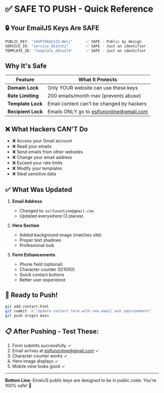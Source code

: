 # ✅ SAFE TO PUSH - Quick Reference

## 🔒 Your EmailJS Keys Are SAFE

```javascript
PUBLIC_KEY: "iHVP35KAX2ZZ-Wwlj"      ✅ SAFE - Public by design
SERVICE_ID: "service_6k3cntz"        ✅ SAFE - Just an identifier
TEMPLATE_ID: "template_ddtw2l8"      ✅ SAFE - Just an identifier
```

## Why It's Safe

| Feature            | What It Protects                          |
| ------------------ | ----------------------------------------- |
| **Domain Lock**    | Only YOUR website can use these keys      |
| **Rate Limiting**  | 200 emails/month max (prevents abuse)     |
| **Template Lock**  | Email content can't be changed by hackers |
| **Recipient Lock** | Emails ONLY go to eslfunonline@gmail.com  |

## ❌ What Hackers CAN'T Do

- ❌ Access your Gmail account
- ❌ Read your emails
- ❌ Send emails from other websites
- ❌ Change your email address
- ❌ Exceed your rate limits
- ❌ Modify your templates
- ❌ Steal sensitive data

## ✅ What Was Updated

1. **Email Address**

   - Changed to: `eslfunonline@gmail.com`
   - Updated everywhere (3 places)

2. **Hero Section**

   - Added background image (matches site)
   - Proper text shadows
   - Professional look

3. **Form Enhancements**
   - Phone field (optional)
   - Character counter (0/1000)
   - Quick contact buttons
   - Better user experience

## 🚀 Ready to Push!

```bash
git add contact.html
git commit -m "Update contact form with new email and improvements"
git push origin main
```

## 📋 After Pushing - Test These:

1. Form submits successfully ✓
2. Email arrives at eslfunonline@gmail.com ✓
3. Character counter works ✓
4. Hero image displays ✓
5. Mobile view looks good ✓

---

**Bottom Line:** EmailJS public keys are designed to be in public code. You're 100% safe! 🎉
